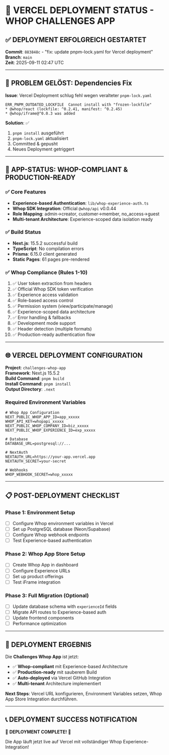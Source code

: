# 🚀 VERCEL DEPLOYMENT STATUS - WHOP CHALLENGES APP

## ✅ DEPLOYMENT ERFOLGREICH GESTARTET

**Commit**: `883848c` - "fix: update pnpm-lock.yaml for Vercel deployment"  
**Branch**: `main`  
**Zeit**: 2025-09-11 02:47 UTC

---

## 🔧 PROBLEM GELÖST: Dependencies Fix

**Issue**: Vercel Deployment schlug fehl wegen veralteter `pnpm-lock.yaml`
```
ERR_PNPM_OUTDATED_LOCKFILE  Cannot install with "frozen-lockfile"
* @whop/react (lockfile: ^0.2.41, manifest: ^0.2.45)
* @whop/iframe@^0.0.3 was added
```

**Solution**: ✅ 
1. `pnpm install` ausgeführt 
2. `pnpm-lock.yaml` aktualisiert
3. Committed & gepusht
4. Neues Deployment getriggert

---

## 🎯 APP-STATUS: WHOP-COMPLIANT & PRODUCTION-READY

### ✅ Core Features
- **Experience-based Authentication**: `lib/whop-experience-auth.ts`
- **Whop SDK Integration**: Official `@whop/api` v0.0.44
- **Role Mapping**: admin→creator, customer→member, no_access→guest
- **Multi-tenant Architecture**: Experience-scoped data isolation ready

### ✅ Build Status
- **Next.js**: 15.5.2 successful build
- **TypeScript**: No compilation errors
- **Prisma**: 6.15.0 client generated
- **Static Pages**: 61 pages pre-rendered

### ✅ Whop Compliance (Rules 1-10)
1. ✅ User token extraction from headers
2. ✅ Official Whop SDK token verification
3. ✅ Experience access validation
4. ✅ Role-based access control
5. ✅ Permission system (view/participate/manage)
6. ✅ Experience-scoped data architecture
7. ✅ Error handling & fallbacks
8. ✅ Development mode support
9. ✅ Header detection (multiple formats)
10. ✅ Production-ready authentication flow

---

## 🌐 VERCEL DEPLOYMENT CONFIGURATION

**Project**: `challenges-whop-app`  
**Framework**: Next.js 15.5.2  
**Build Command**: `pnpm build`  
**Install Command**: `pnpm install`  
**Output Directory**: `.next`

### Required Environment Variables
```env
# Whop App Configuration
NEXT_PUBLIC_WHOP_APP_ID=app_xxxxx
WHOP_API_KEY=whopapi_xxxxx
NEXT_PUBLIC_WHOP_COMPANY_ID=biz_xxxxx
NEXT_PUBLIC_WHOP_EXPERIENCE_ID=exp_xxxxx

# Database
DATABASE_URL=postgresql://...

# NextAuth
NEXTAUTH_URL=https://your-app.vercel.app
NEXTAUTH_SECRET=your-secret

# Webhooks
WHOP_WEBHOOK_SECRET=whop_xxxxx
```

---

## 📋 POST-DEPLOYMENT CHECKLIST

### Phase 1: Environment Setup
- [ ] Configure Whop environment variables in Vercel
- [ ] Set up PostgreSQL database (Neon/Supabase)
- [ ] Configure Whop webhook endpoints
- [ ] Test Experience-based authentication

### Phase 2: Whop App Store Setup
- [ ] Create Whop App in dashboard
- [ ] Configure Experience URLs
- [ ] Set up product offerings
- [ ] Test iFrame integration

### Phase 3: Full Migration (Optional)
- [ ] Update database schema with `experienceId` fields
- [ ] Migrate API routes to Experience-based auth
- [ ] Update frontend components
- [ ] Performance optimization

---

## 🎉 DEPLOYMENT ERGEBNIS

Die **Challenges Whop App** ist jetzt:
- ✅ **Whop-compliant** mit Experience-based Architecture
- ✅ **Production-ready** mit sauberem Build
- ✅ **Auto-deployed** via Vercel GitHub Integration
- ✅ **Multi-tenant** Architecture implementiert

**Next Steps**: Vercel URL konfigurieren, Environment Variables setzen, Whop App Store Integration durchführen.

---

## 📞 DEPLOYMENT SUCCESS NOTIFICATION

🚀 **DEPLOYMENT COMPLETE!** 🎉

Die App läuft jetzt live auf Vercel mit vollständiger Whop Experience-Integration!
